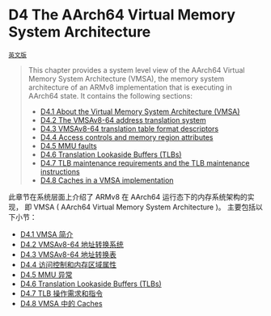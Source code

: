 # D4 The AArch64 Virtual Memory System Architecture

[`英文版`](../../zh/chapter_d4/d4_the_aarch64_virtual_memory_system_archi.html)

> This chapter provides a system level view 
 > of the AArch64 Virtual Memory System Architecture (VMSA),
 > the memory system architecture of an ARMv8 implementation that is executing in AArch64 state. 
>It contains the following sections:
 > * [D4.1 About the Virtual Memory System Architecture (VMSA)](d41_about_the_virtual_memory_system_architecture_v_.md)
 > * [D4.2 The VMSAv8-64 address translation system](d42_the_vmsav8-64_address_translation_system.md)
 > * [D4.3 VMSAv8-64 translation table format descriptors](d43_vmsav8-64_translation_table_format_descriptors.md)
 > * [D4.4 Access controls and memory region attributes](d44_access_controls_and_memory_region_attributes.md)
 > * [D4.5 MMU faults](d45_mmu_faults.md)
 > * [D4.6 Translation Lookaside Buffers (TLBs)](d46_translation_lookaside_buffers_tlbs.md)
 > * [D4.7 TLB maintenance requirements and the TLB maintenance instructions](d47_tlb_maintenance_requirements_and_the_tlb_maint.md)
 > * [D4.8 Caches in a VMSA implementation](d48_caches_in_a_vmsa_implementation.md)

此章节在系统层面上介绍了 ARMv8 在 AArch64 运行态下的内存系统架构的实现，
即 VMSA ( AArch64 Virtual Memory System Architecture )。
主要包括以下小节：

* [D4.1 VMSA 简介](d41_about_the_virtual_memory_system_architecture_v_.md)
* [D4.2 VMSAv8-64 地址转换系统](d42_the_vmsav8-64_address_translation_system.md)
* [D4.3 VMSAv8-64 地址转换表](d43_vmsav8-64_translation_table_format_descriptors.md)
* [D4.4 访问控制和内存区域属性](d44_access_controls_and_memory_region_attributes.md)
* [D4.5 MMU 异常](d45_mmu_faults.md)
* [D4.6 Translation Lookaside Buffers (TLBs)](d46_translation_lookaside_buffers_tlbs.md)
* [D4.7 TLB 操作需求和指令](d47_tlb_maintenance_requirements_and_the_tlb_maint.md)
* [D4.8 VMSA 中的 Caches](d48_caches_in_a_vmsa_implementation.md)